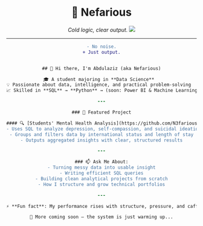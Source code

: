 <div align="center">

<h1>🧠 Nefarious</h1>  
<i>Cold logic, clear output.</i>

<img src="https://img.shields.io/badge/Mode-Dark-red?style=for-the-badge&logo=codeforces&logoColor=white" />

---

```diff
- No noise.
+ Just output.


## 👋 Hi there, I'm Abdulaziz (aka Nefarious)

🎓 A student majoring in **Data Science**  
💡 Passionate about data, intelligence, and practical problem-solving  
📈 Skilled in **SQL** → **Python** → (soon: Power BI & Machine Learning)

---

### 🚀 Featured Project

#### 🔍 [Students' Mental Health Analysis](https://github.com/N3farious01/students-mental-health-analysis)
- Uses SQL to analyze depression, self-compassion, and suicidal ideation (PHQ-9, SCS, ASISS)
- Groups and filters data by international status and length of stay
- Outputs aggregated insights with clear, structured results

---

### 📫 Ask Me About:
- Turning messy data into usable insight
- Writing efficient SQL queries
- Building clean analytical projects from scratch
- How I structure and grow technical portfolios

---

⚡ **Fun fact**: My performance rises with structure, pressure, and caffeine ☕

🧠 More coming soon — the system is just warming up...
